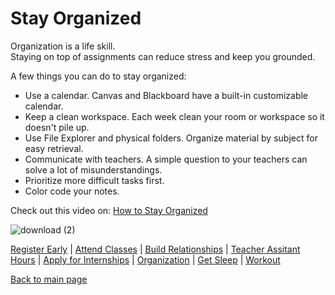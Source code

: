 # Stay Organized

Organization is a life skill.
<br/>
Staying on top of assignments can reduce stress and keep you grounded.

A few things you can do to stay organized: 
- Use a calendar. Canvas and Blackboard have a built-in customizable calendar. 
- Keep a clean workspace. Each week clean your room or workspace so it doesn't pile up.
- Use File Explorer and physical folders. Organize material by subject for easy retrieval.
- Communicate with teachers. A simple question to your teachers can solve a lot of misunderstandings.
- Prioritize more difficult tasks first.
- Color code your notes.

Check out this video on: [How to Stay Organized](https://www.youtube.com/watch?v=6OjLzkHcTeY)
<br/>

![download (2)](https://github.com/wardenevanMU/IT1600MarkdownFinal/assets/98150291/f2285445-ccec-48fd-92d1-403e7d2efd8d)
<br/>

[Register Early](https://github.com/wardenevanMU/IT1600MarkdownFinal/blob/Master/Register.md) | 
[Attend Classes](https://github.com/wardenevanMU/IT1600MarkdownFinal/blob/Master/AttendClasses.md) | 
[Build Relationships](https://github.com/wardenevanMU/IT1600MarkdownFinal/blob/Master/BuildRelationships.md) |
[Teacher Assitant Hours](https://github.com/wardenevanMU/IT1600MarkdownFinal/blob/Master/TAHours.md) |
[Apply for Internships](https://github.com/wardenevanMU/IT1600MarkdownFinal/blob/Master/Internships.md) | 
[Organization](https://github.com/wardenevanMU/IT1600MarkdownFinal/blob/Master/Organization.md) | 
[Get Sleep](https://github.com/wardenevanMU/IT1600MarkdownFinal/blob/Master/Sleep.md) | 
[Workout](https://github.com/wardenevanMU/IT1600MarkdownFinal/blob/Master/Workout.md)
<br/> 

[Back to main page](https://github.com/wardenevanMU/IT1600MarkdownFinal/blob/Master/README.md)
